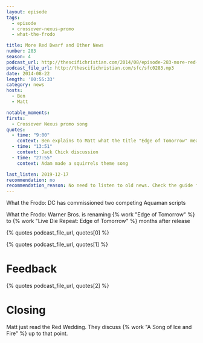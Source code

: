 ```yaml
---
layout: episode
tags:
  - episode
  - crossover-nexus-promo
  - what-the-frodo

title: More Red Dwarf and Other News
number: 283
season: 4
podcast_url: http://thescifichristian.com/2014/08/episode-283-more-red-dwarf-and-other-news/
podcast_file_url: http://thescifichristian.com/sfc/sfc0283.mp3
date: 2014-08-22
length: '00:55:33'
category: news
hosts:
  - Ben
  - Matt

notable_moments: 
firsts:
  - Crossover Nexus promo song
quotes:
  - time: "9:00"
    context: Ben explains to Matt what the title "Edge of Tomorrow" means 
  - time: "13:51"
    context: Jack Chick discussion
  - time: "27:55"
    context: Adam made a squirrels theme song

last_listen: 2019-12-17
recommendation: no
recommendation_reason: No need to listen to old news. Check the guide for what's interesting in hindsight.
---
```


What the Frodo: DC has commissioned two competing Aquaman scripts 

What the Frodo: Warner Bros. is renaming {% work "Edge of Tomorrow" %} to {% work "Live Die Repeat: Edge of Tomorrow" %} months after release 

{% quotes podcast_file_url, quotes[0] %}

{% quotes podcast_file_url, quotes[1] %}



# Feedback

{% quotes podcast_file_url, quotes[2] %}



# Closing

Matt just read the Red Wedding. They discuss {% work "A Song of Ice and Fire" %} up to that point.